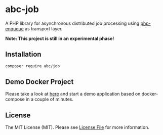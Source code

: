 # abc-job

A PHP library for asynchronous distributed job processing using [php-enqueue](https://github.com/php-enqueue) as transport layer.

**Note: This project is still in an experimental phase!**

## Installation

```bash
composer require abc/job
```

## Demo Docker Project

Please take a look at [here](https://gitlab.com/hasc/job-docker-compose) and start a demo application based on docker-compose in a couple of minutes.

## License

The MIT License (MIT). Please see [License File](./LICENSE) for more information.
